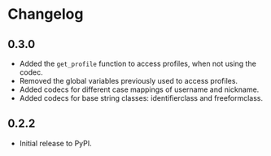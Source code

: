 # Changelog

## 0.3.0

- Added the `get_profile` function to access profiles, when not using the codec.
- Removed the global variables previously used to access profiles.
- Added codecs for different case mappings of username and nickname.
- Added codecs for base string classes: identifierclass and freeformclass.

## 0.2.2

- Initial release to PyPI.
